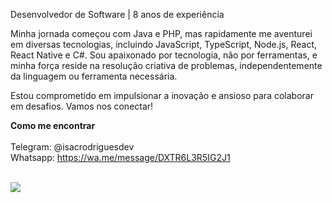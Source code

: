 Desenvolvedor de Software | 8 anos de experiência

Minha jornada começou com Java e PHP, mas rapidamente me aventurei em diversas tecnologias, incluindo JavaScript, TypeScript, Node.js, React, React Native e C#. Sou apaixonado por tecnologia, não por ferramentas, e minha força reside na resolução criativa de problemas, independentemente da linguagem ou ferramenta necessária. 

Estou comprometido em impulsionar a inovação e ansioso para colaborar em desafios. Vamos nos conectar!

<b>Como me encontrar</b><br/><br/>
Telegram: @isacrodriguesdev<br/>
Whatsapp: https://wa.me/message/DXTR6L3R5IG2J1

<br/>

<div align="left">
<!--   <a href="https://www.instagram.com/isacrodrigues.dev/" target="_blank"><img src="https://img.shields.io/badge/-Instagram-%23E4405F?style=for-the-badge&logo=instagram&logoColor=white" target="_blank"></a> -->
  <a href="https://www.linkedin.com/in/isacrodriguesdev/" target="_blank"><img src="https://img.shields.io/badge/-LinkedIn-%230077B5?style=for-the-badge&logo=linkedin&logoColor=white" target="_blank"></a> 
</div>
